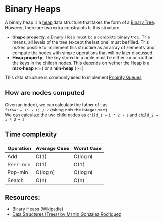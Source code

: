 # Binary Heaps
A binary heap is a [heap](https://en.wikipedia.org/wiki/Heap_(data_structure)) data structure that takes the form of a [Binary Tree](https://en.wikipedia.org/wiki/Binary_tree). <br>
However, there are two extra constraints to this structure <br>
- **Shape property**: a Binary Heap must be a complete binary tree. This means, all levels of the tree (except the last one) must be filled.
    This makes posible to implement this structure as an array of elements, and compute the nodes with simple operations that will be later discussed. <br>
- **Heap property**: The key stored in a node must be either >= or <= than the keys in the childen nodes. This depends on wether the Heap is a **max-heap** (<=) or a **min-heap** (>=)

This data structure is commonly used to implement [Prioirity Queues](https://en.wikipedia.org/wiki/Priority_queue)<br>

## How are nodes computed
Given an index i, we can calculate the father of i as <br>
`father = (i - 1) / 2` (taking only the integer part).<br>
We can calculate the two child nodes as `child_1 = i * 2 + 1` and `child_2 = i * 2 + 2` <br>


## Time complexity

| Operation  | Average Case | Worst Case |
|--- | --- | ---|
| Add        | O(1)	    | O(log n)   |
| Peek-min   | O(1)	    | O(1)       |
| Pop-min    | O(log n)     | O(log n)   |
| Search     | O(n)	    | O(n)       |

## Resources: 
* [Binary Heaps (Wikipedia)](https://en.wikipedia.org/wiki/Binary_heap)
* [Data Structures (Trees) by Martin Gonzalez Rodriguez](https://www.lulu.com/shop/martin-gonzalez-rodriguez/data-structures-trees/ebook/product-22017004.html?q=&page=1&pageSize=4)